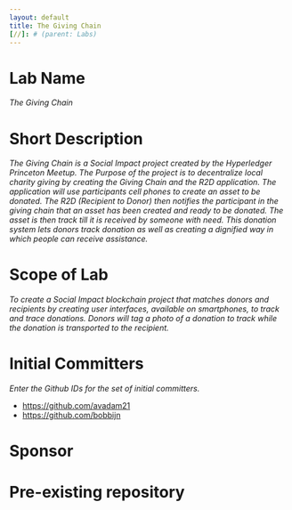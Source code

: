 ```yaml
---
layout: default
title: The Giving Chain
[//]: # (parent: Labs)
---
```

# Lab Name
_The Giving Chain_

# Short Description
_The Giving Chain is a Social Impact project created by the Hyperledger Princeton Meetup. The Purpose of the project is to decentralize local charity giving by creating the Giving Chain and the R2D application. The application will use participants cell phones  to create an asset to be donated. The R2D (Recipient to Donor) then notifies the participant in the giving chain that an asset has been created and ready to be donated. The asset is then track till it is received by someone with need. This donation system lets donors track donation as well as creating a dignified way in which people can receive assistance._

# Scope of Lab
_To create a Social Impact blockchain project that matches donors and recipients by creating user interfaces,  available on smartphones,  to track and trace donations.  Donors will tag a photo of a donation to track while the donation is transported to the recipient._

# Initial Committers
_Enter the Github IDs for the set of initial committers._
- https://github.com/avadam21
- https://github.com/bobbijn

# Sponsor


# Pre-existing repository

